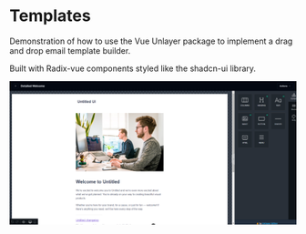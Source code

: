 # Templates

Demonstration of how to use the Vue Unlayer package to implement a drag and drop email template builder.

Built with Radix-vue components styled like the shadcn-ui library.

![Cover](/public/cover.png)
